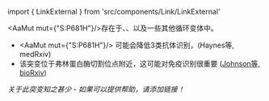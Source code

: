 import { LinkExternal } from 'src/components/Link/LinkExternal'

<AaMut mut={"S:P681H"}/>存在于<VarOrLin name="20I (Alpha, V1)"/>、<VarOrLin name="21B (Kappa)"/>、<VarOrLin name="21A (Delta)"/>以及一些其他循环变体中。

- <AaMut mut={"S:P681H"}/> 可能会降低3类抗体识别，(<LinkExternal href="https://www.medrxiv.org/content/10.1101/2021.01.06.20248960v1">Haynes等, medRxiv</LinkExternal>)
- 该突变位于弗林蛋白酶切割位点附近，这可能对免疫识别很重要 ([Johnson等, bioRxiv](https://www.ncbi.nlm.nih.gov/pmc/articles/PMC7457603/))


_关于此突变知之甚少 - 如果可以提供帮助，请添加链接！_
